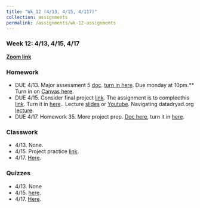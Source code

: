 ```yaml
---
title: "Wk_12 (4/13, 4/15, 4/117)"
collection: assignments
permalink: /assignments/wk-12-assignments
---
```


### Week 12: 4/13, 4/15, 4/17


**[Zoom link](https://umn.zoom.us/j/493135911)** 

### Homework


- DUE 4/13.   Major assessment 5 [doc](https://docs.google.com/document/d/1-SmfNPVikUTWwsOTCa3vbHax1XRxG7yzcCKeKmvlZ9Q/edit). [turn in here](https://canvas.umn.edu/courses/151855/assignments/1070632). Due monday at 10pm.** Turn in on [Canvas here](https://canvas.umn.edu/courses/151855/assignments/1070632).         
- DUE 4/15. Consider final project [link](https://docs.google.com/document/d/1_0GlIpWuovQzB__iWQI1adMOR8JsYIAVTte8w0SZ4xs/edit?usp=sharing). The assignment is to compleethis  [link](https://drive.google.com/open?id=1jnW7uaCrGbEAR7HZ-yHmXCm4dqMA4rbK). Turn it in [here](https://canvas.umn.edu/courses/151855/assignments/1077487)..  Lecture [slides](https://drive.google.com/file/d/1NVRPpb0IUAcTuvk4H6__FctUBc4mAomo/view?usp=sharing) or [Youtube](https://youtu.be/9cPHKIDA-7o).  Navigating datadryad.org [lecture](https://youtu.be/weM2Man4mxI).       
- DUE 4/17.  Homework 35. More project prep. [Doc here](https://drive.google.com/file/d/15L12_le5Dvop9C7HGEttBs6qwuRYsudT/view?usp=sharing), turn it in [here](https://canvas.umn.edu/courses/151855/assignments/1080747).



### Classwork
 
- 4/13.  None.        
- 4/15. Project practice [link](https://drive.google.com/open?id=1728V0DHhFW1pd_G_BT0tSpwCXX_oR298).         
- 4/17. [Here](https://drive.google.com/open?id=1lu7lPNl4tfozDcrEp2A70k3je9KAhn3P).    

 
### Quizzes

- 4/13.  None      
- 4/15.    [here](https://canvas.umn.edu/courses/151855/quizzes/256792).       
- 4/17.  [Here](https://canvas.umn.edu/courses/151855/quizzes/257738).  


